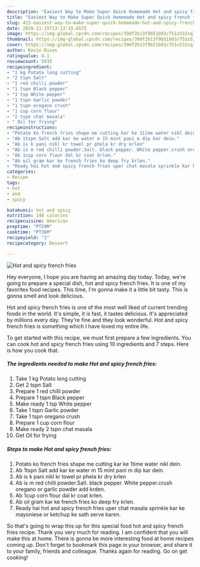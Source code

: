 ```yaml
---
description: "Easiest Way to Make Super Quick Homemade Hot and spicy french fries"
title: "Easiest Way to Make Super Quick Homemade Hot and spicy french fries"
slug: 415-easiest-way-to-make-super-quick-homemade-hot-and-spicy-french-fries
date: 2020-11-15T13:13:19.657Z
image: https://img-global.cpcdn.com/recipes/39df2b13f9b51b03/751x532cq70/hot-and-spicy-french-fries-recipe-main-photo.jpg
thumbnail: https://img-global.cpcdn.com/recipes/39df2b13f9b51b03/751x532cq70/hot-and-spicy-french-fries-recipe-main-photo.jpg
cover: https://img-global.cpcdn.com/recipes/39df2b13f9b51b03/751x532cq70/hot-and-spicy-french-fries-recipe-main-photo.jpg
author: Kevin Dixon
ratingvalue: 4.1
reviewcount: 5935
recipeingredient:
- "1 kg Potato long cutting"
- "2 tspn Salt"
- "1 red chilli powder"
- "1 tspn Black pepper"
- "1 tsp White pepper"
- "1 tspn Garlic powder"
- "1 tspn oregano crush"
- "1 cup corn flour"
- "2 tspn chat masala"
- " Oil for frying"
recipeinstructions:
- "Potato ko french fries shape me cutting kar ke 1time water nikl dein."
- "Ab 1tspn Salt add kar ke water m 15 mint pani m dip kar dein."
- "Ab is k pani nikl kr towel pr phela kr dry krlen"
- "Ab is m red chilli powder.Salt. black pepper. White pepper.crush oregano or garlic powder add krden."
- "Ab 1cup corn flour dal kr coat krlen."
- "Ab oil gram kar ke french fries ko deep fry krlen."
- "Ready hai hot and spicy french fries uper chat masala sprinkle kar ke mayoniese or ketchup ke sath serve karen."
categories:
- Recipe
tags:
- hot
- and
- spicy

katakunci: hot and spicy 
nutrition: 140 calories
recipecuisine: American
preptime: "PT29M"
cooktime: "PT36M"
recipeyield: "1"
recipecategory: Dessert

---
```



![Hot and spicy french fries](https://img-global.cpcdn.com/recipes/39df2b13f9b51b03/751x532cq70/hot-and-spicy-french-fries-recipe-main-photo.jpg)

Hey everyone, I hope you are having an amazing day today. Today, we're going to prepare a special dish, hot and spicy french fries. It is one of my favorites food recipes. This time, I'm gonna make it a little bit tasty. This is gonna smell and look delicious.



Hot and spicy french fries is one of the most well liked of current trending foods in the world. It's simple, it is fast, it tastes delicious. It's appreciated by millions every day. They're fine and they look wonderful. Hot and spicy french fries is something which I have loved my entire life.


To get started with this recipe, we must first prepare a few ingredients. You can cook hot and spicy french fries using 10 ingredients and 7 steps. Here is how you cook that.

<!--inarticleads1-->

##### The ingredients needed to make Hot and spicy french fries:

1. Take 1 kg Potato long cutting
1. Get 2 tspn Salt
1. Prepare 1 red chilli powder
1. Prepare 1 tspn Black pepper
1. Make ready 1 tsp White pepper
1. Take 1 tspn Garlic powder
1. Take 1 tspn oregano crush
1. Prepare 1 cup corn flour
1. Make ready 2 tspn chat masala
1. Get  Oil for frying




<!--inarticleads2-->

##### Steps to make Hot and spicy french fries:

1. Potato ko french fries shape me cutting kar ke 1time water nikl dein.
1. Ab 1tspn Salt add kar ke water m 15 mint pani m dip kar dein.
1. Ab is k pani nikl kr towel pr phela kr dry krlen
1. Ab is m red chilli powder.Salt. black pepper. White pepper.crush oregano or garlic powder add krden.
1. Ab 1cup corn flour dal kr coat krlen.
1. Ab oil gram kar ke french fries ko deep fry krlen.
1. Ready hai hot and spicy french fries uper chat masala sprinkle kar ke mayoniese or ketchup ke sath serve karen.




So that's going to wrap this up for this special food hot and spicy french fries recipe. Thank you very much for reading. I am confident that you will make this at home. There is gonna be more interesting food at home recipes coming up. Don't forget to bookmark this page in your browser, and share it to your family, friends and colleague. Thanks again for reading. Go on get cooking!

